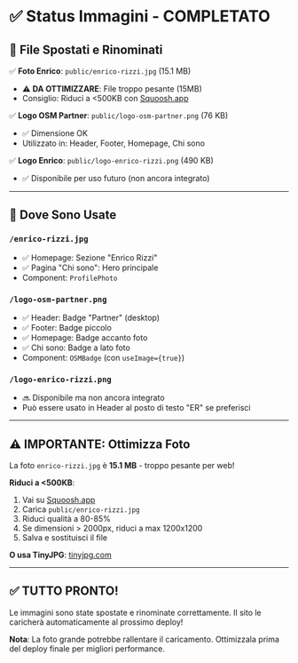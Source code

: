 # ✅ Status Immagini - COMPLETATO

## 🎯 File Spostati e Rinominati

✅ **Foto Enrico**: `public/enrico-rizzi.jpg` (15.1 MB)
- ⚠️ **DA OTTIMIZZARE**: File troppo pesante (15MB)
- Consiglio: Riduci a <500KB con [Squoosh.app](https://squoosh.app)

✅ **Logo OSM Partner**: `public/logo-osm-partner.png` (76 KB)
- ✅ Dimensione OK
- Utilizzato in: Header, Footer, Homepage, Chi sono

✅ **Logo Enrico**: `public/logo-enrico-rizzi.png` (490 KB)
- ✅ Disponibile per uso futuro (non ancora integrato)

---

## 📍 Dove Sono Usate

### `/enrico-rizzi.jpg`
- ✅ Homepage: Sezione "Enrico Rizzi"
- ✅ Pagina "Chi sono": Hero principale
- Component: `ProfilePhoto`

### `/logo-osm-partner.png`
- ✅ Header: Badge "Partner" (desktop)
- ✅ Footer: Badge piccolo
- ✅ Homepage: Badge accanto foto
- ✅ Chi sono: Badge a lato foto
- Component: `OSMBadge` (con `useImage={true}`)

### `/logo-enrico-rizzi.png`
- 🔜 Disponibile ma non ancora integrato
- Può essere usato in Header al posto di testo "ER" se preferisci

---

## ⚠️ IMPORTANTE: Ottimizza Foto

La foto `enrico-rizzi.jpg` è **15.1 MB** - troppo pesante per web!

**Riduci a <500KB**:
1. Vai su [Squoosh.app](https://squoosh.app)
2. Carica `public/enrico-rizzi.jpg`
3. Riduci qualità a 80-85%
4. Se dimensioni > 2000px, riduci a max 1200x1200
5. Salva e sostituisci il file

**O usa TinyJPG**: [tinyjpg.com](https://tinyjpg.com)

---

## ✅ TUTTO PRONTO!

Le immagini sono state spostate e rinominate correttamente. Il sito le caricherà automaticamente al prossimo deploy!

**Nota**: La foto grande potrebbe rallentare il caricamento. Ottimizzala prima del deploy finale per migliori performance.

